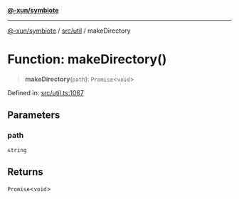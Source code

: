 [**@-xun/symbiote**](../../../README.md)

***

[@-xun/symbiote](../../../README.md) / [src/util](../README.md) / makeDirectory

# Function: makeDirectory()

> **makeDirectory**(`path`): `Promise`\<`void`\>

Defined in: [src/util.ts:1067](https://github.com/Xunnamius/symbiote/blob/7f982952167d73373d4dffdf7657e7060cf032fe/src/util.ts#L1067)

## Parameters

### path

`string`

## Returns

`Promise`\<`void`\>

